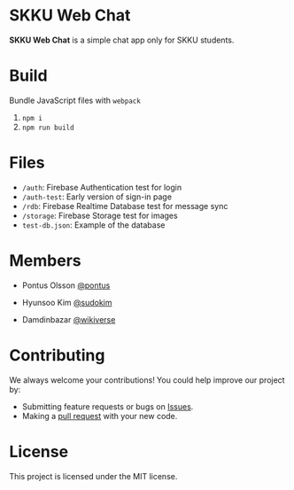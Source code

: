 # SKKU Web Chat

**SKKU Web Chat** is a simple chat app only for SKKU students.

# Build

Bundle JavaScript files with `webpack`

1. `npm i`
2. `npm run build`

# Files

- `/auth`: Firebase Authentication test for login
- `/auth-test`: Early version of sign-in page
- `/rdb`: Firebase Realtime Database test for message sync
- `/storage`: Firebase Storage test for images
- `test-db.json`: Example of the database

# Members

* Pontus Olsson
  [@pontus](https://github.com/nosslo)

* Hyunsoo Kim
  [@sudokim](https://github.com/sudokim)

* Damdinbazar
  [@wikiverse](https://github.com/wikiverse)

# Contributing

We always welcome your contributions! You could help improve our project by:

* Submitting feature requests or bugs on [Issues](https://github.com/sudokim/skku-web-chat/issues).
* Making a [pull request](https://github.com/sudokim/skku-web-chat/pulls) with your new code.

# License

This project is licensed under the MIT license.
